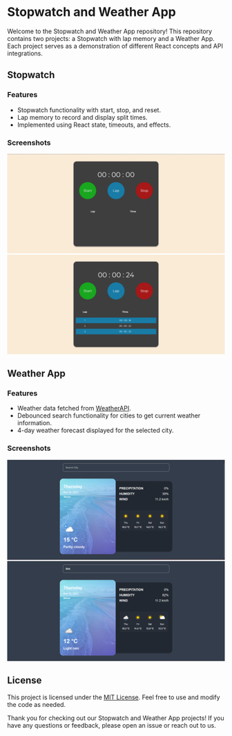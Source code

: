 # Stopwatch and Weather App

Welcome to the Stopwatch and Weather App repository! This repository contains two projects: a Stopwatch with lap memory and a Weather App. Each project serves as a demonstration of different React concepts and API integrations.

## Stopwatch

### Features

- Stopwatch functionality with start, stop, and reset.
- Lap memory to record and display split times.
- Implemented using React state, timeouts, and effects.

### Screenshots

![Stopwatch](/stop-watch/public/screenshots/timer.png)
![Lap memory](/stop-watch/public/screenshots/lap.png)

## Weather App

### Features

- Weather data fetched from [WeatherAPI](https://www.weatherapi.com).
- Debounced search functionality for cities to get current weather information.
- 4-day weather forecast displayed for the selected city.

### Screenshots

![default](/weather-app/public/screenshots/default.png)
![search](/weather-app/public/screenshots/search.png)

## License

This project is licensed under the [MIT License](LICENSE). Feel free to use and modify the code as needed.

Thank you for checking out our Stopwatch and Weather App projects! If you have any questions or feedback, please open an issue or reach out to us.
